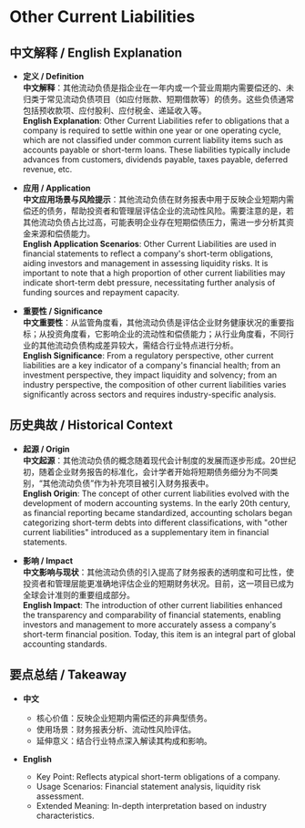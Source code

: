 # Other Current Liabilities

## 中文解释 / English Explanation

* **定义 / Definition**  
  **中文解释**：其他流动负债是指企业在一年内或一个营业周期内需要偿还的、未归类于常见流动负债项目（如应付账款、短期借款等）的债务。这些负债通常包括预收款项、应付股利、应付税金、递延收入等。  
  **English Explanation**: Other Current Liabilities refer to obligations that a company is required to settle within one year or one operating cycle, which are not classified under common current liability items such as accounts payable or short-term loans. These liabilities typically include advances from customers, dividends payable, taxes payable, deferred revenue, etc.

* **应用 / Application**  
  **中文应用场景与风险提示**：其他流动负债在财务报表中用于反映企业短期内需偿还的债务，帮助投资者和管理层评估企业的流动性风险。需要注意的是，若其他流动负债占比过高，可能表明企业存在短期偿债压力，需进一步分析其资金来源和偿债能力。  
  **English Application Scenarios**: Other Current Liabilities are used in financial statements to reflect a company's short-term obligations, aiding investors and management in assessing liquidity risks. It is important to note that a high proportion of other current liabilities may indicate short-term debt pressure, necessitating further analysis of funding sources and repayment capacity.

* **重要性 / Significance**  
  **中文重要性**：从监管角度看，其他流动负债是评估企业财务健康状况的重要指标；从投资角度看，它影响企业的流动性和偿债能力；从行业角度看，不同行业的其他流动负债构成差异较大，需结合行业特点进行分析。  
  **English Significance**: From a regulatory perspective, other current liabilities are a key indicator of a company's financial health; from an investment perspective, they impact liquidity and solvency; from an industry perspective, the composition of other current liabilities varies significantly across sectors and requires industry-specific analysis.

## 历史典故 / Historical Context

* **起源 / Origin**  
  **中文起源**：其他流动负债的概念随着现代会计制度的发展而逐步形成。20世纪初，随着企业财务报告的标准化，会计学者开始将短期债务细分为不同类别，“其他流动负债”作为补充项目被引入财务报表中。  
  **English Origin**: The concept of other current liabilities evolved with the development of modern accounting systems. In the early 20th century, as financial reporting became standardized, accounting scholars began categorizing short-term debts into different classifications, with "other current liabilities" introduced as a supplementary item in financial statements.

* **影响 / Impact**  
  **中文影响与现状**：其他流动负债的引入提高了财务报表的透明度和可比性，使投资者和管理层能更准确地评估企业的短期财务状况。目前，这一项目已成为全球会计准则的重要组成部分。  
  **English Impact**: The introduction of other current liabilities enhanced the transparency and comparability of financial statements, enabling investors and management to more accurately assess a company's short-term financial position. Today, this item is an integral part of global accounting standards.

## 要点总结 / Takeaway

* **中文**  
  - 核心价值：反映企业短期内需偿还的非典型债务。  
  - 使用场景：财务报表分析、流动性风险评估。  
  - 延伸意义：结合行业特点深入解读其构成和影响。

* **English**  
  - Key Point: Reflects atypical short-term obligations of a company.  
  - Usage Scenarios: Financial statement analysis, liquidity risk assessment.  
  - Extended Meaning: In-depth interpretation based on industry characteristics.